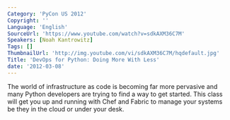 ```yaml
---
Category: 'PyCon US 2012'
Copyright: ''
Language: 'English'
SourceUrl: 'https://www.youtube.com/watch?v=sdkAXM36C7M'
Speakers: [Noah Kantrowitz]
Tags: []
ThumbnailUrl: 'http://img.youtube.com/vi/sdkAXM36C7M/hqdefault.jpg'
Title: 'DevOps for Python: Doing More With Less'
date: '2012-03-08'
---
```

The world of infrastructure as code is becoming far more pervasive and many
Python developers are trying to find a way to get started. This class will get
you up and running with Chef and Fabric to manage your systems be they in the
cloud or under your desk.


